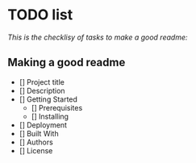 #  TODO list

*This is the checklisy of tasks to make a good readme:*

##  Making a good readme

- [] Project title
- [] Description
- [] Getting Started
   - [] Prerequisites
   - [] Installing
 -  [] Deployment
 -  [] Built With
 -  [] Authors
 -  [] License
